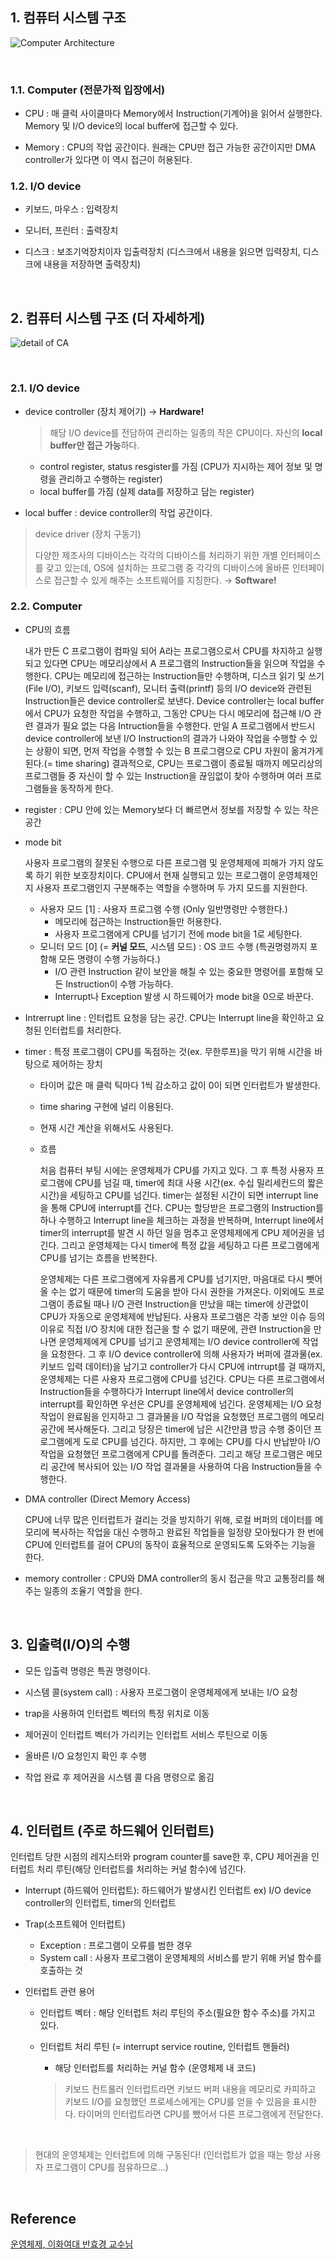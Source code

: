 ## 1. 컴퓨터 시스템 구조

![Computer Architecture](../images/os_img/CA.png)            

​    

### 1.1. Computer (전문가적 입장에서)

* CPU : 매 클럭 사이클마다 Memory에서 Instruction(기계어)을 읽어서 실행한다. Memory 및 I/O device의 local buffer에 접근할 수 있다.

* Memory : CPU의 작업 공간이다. 원래는 CPU만 접근 가능한 공간이지만 DMA controller가 있다면 이 역시 접근이 허용된다.

### 1.2. I/O device 

* 키보드, 마우스 : 입력장치

* 모니터, 프린터 : 출력장치

* 디스크 : 보조기억장치이자 입출력장치 (디스크에서 내용을 읽으면 입력장치, 디스크에 내용을 저장하면 출력장치)

​    

## 2. 컴퓨터 시스템 구조 (더 자세하게)

![detail of CA](../images/os_img/CA_detail.png)

​     

### 2.1. I/O device

* device controller (장치 제어기) → **Hardware!**

  > 해당 I/O device를 전담하여 관리하는 일종의 작은 CPU이다. 자신의 **local buffer만 접근 가능**하다.

  * control register, status resgister를 가짐 (CPU가 지시하는 제어 정보 및 명령을 관리하고 수행하는 register)
  * local buffer를 가짐 (실제 data를 저장하고 담는 register)

* local buffer : device controller의 작업 공간이다.    

> device driver (장치 구동기) 
>
> 다양한 제조사의 디바이스는 각각의 디바이스를 처리하기 위한 개별 인터페이스를 갖고 있는데, OS에 설치하는 프로그램 중 각각의 디바이스에 올바른 인터페이스로 접근할 수 있게 해주는 소프트웨어를 지칭한다. → **Software!**     

### 2.2. Computer

* CPU의 흐름

  내가 만든 C 프로그램이 컴파일 되어 A라는 프로그램으로서 CPU를 차지하고 실행되고 있다면 CPU는 메모리상에서 A 프로그램의 Instruction들을 읽으며 작업을 수행한다. CPU는 메모리에 접근하는 Instruction들만 수행하며, 디스크 읽기 및 쓰기(File I/O), 키보드 입력(scanf), 모니터 출력(printf) 등의 I/O device와 관련된 Instruction들은 device controller로 보낸다. Device controller는 local buffer에서 CPU가 요청한 작업을 수행하고, 그동안 CPU는 다시 메모리에 접근해 I/O 관련 결과가 필요 없는 다음 Intruction들을 수행한다. 만일 A 프로그램에서 반드시 device controller에 보낸 I/O Instruction의 결과가 나와야 작업을 수행할 수 있는 상황이 되면, 먼저 작업을 수행할 수 있는 B 프로그램으로 CPU 자원이 옮겨가게 된다.(= time sharing) 결과적으로, CPU는 프로그램이 종료될 때까지 메모리상의 프로그램들 중 자신이 할 수 있는 Instruction을 끊임없이 찾아 수행하며 여러 프로그램들을 동작하게 한다.

* register : CPU 안에 있는 Memory보다 더 빠르면서 정보를 저장할 수 있는 작은 공간 

* mode bit

  사용자 프로그램의 잘못된 수행으로 다른 프로그램 및 운영체제에 피해가 가지 않도록 하기 위한 보호장치이다. CPU에서 현재 실행되고 있는 프로그램이 운영체제인지 사용자 프로그램인지 구분해주는 역할을 수행하며 두 가지 모드를 지원한다.

  * 사용자 모드 [1] : 사용자 프로그램 수행 (Only 일반명령만 수행한다.)
    * 메모리에 접근하는 Instruction들만 허용한다.
    * 사용자 프로그램에게 CPU를 넘기기 전에 mode bit을 1로 세팅한다.
  * 모니터 모드 [0] (= **커널 모드**, 시스템 모드) : OS 코드 수행 (특권명령까지 포함해 모든 명령이 수행 가능하다.)
    * I/O 관련 Instruction 같이 보안을 해칠 수 있는 중요한 명령어를 포함해 모든 Instruction이 수행 가능하다.
    * Interrupt나 Exception 발생 시 하드웨어가 mode bit을 0으로 바꾼다.

* Intrerrupt line : 인터럽트 요청을 담는 공간. CPU는 Interrupt line을 확인하고 요청된 인터럽트를 처리한다.

* timer : 특정 프로그램이 CPU를 독점하는 것(ex. 무한루프)을 막기 위해 시간을 바탕으로 제어하는 장치

  * 타이머 값은 매 클럭 틱마다 1씩 감소하고 값이 0이 되면 인터럽트가 발생한다.

  * time sharing 구현에 널리 이용된다.

  * 현재 시간 계산을 위해서도 사용된다.

  * 흐름

    처음 컴퓨터 부팅 시에는 운영체제가 CPU를 가지고 있다. 그 후 특정 사용자 프로그램에 CPU를 넘길 때, timer에 최대 사용 시간(ex. 수십 밀리세컨드의 짧은 시간)을 세팅하고 CPU를 넘긴다. timer는 설정된 시간이 되면 interrupt line을 통해 CPU에 interrupt를 건다. CPU는 할당받은 프로그램의 Instruction를 하나 수행하고 Interrupt line을 체크하는 과정을 반복하며, Interrupt line에서 timer의 interrupt를 발견 시 하던 일을 멈추고 운영체제에게 CPU 제어권을 넘긴다. 그리고 운영체제는 다시 timer에 특정 값을 세팅하고 다른 프로그램에게 CPU를 넘기는 흐름을 반복한다.

    운영체제는 다른 프로그램에게 자유롭게 CPU를 넘기지만, 마음대로 다시 뺏어 올 수는 없기 때문에 timer의 도움을 받아 다시 권한을 가져온다. 이외에도 프로그램이 종료될 때나 I/O 관련 Instruction을 만났을 때는 timer에 상관없이 CPU가 자동으로 운영체제에 반납된다. 사용자 프로그램은 각종 보안 이슈 등의 이유로 직접 I/O 장치에 대한 접근을 할 수 없기 때문에, 관련 Instruction을 만나면 운영체제에게 CPU를 넘기고 운영체제는 I/O device controller에 작업을 요청한다. 그 후 I/O device controller에 의해 사용자가 버퍼에 결과물(ex. 키보드 입력 데이터)을 남기고 controller가 다시 CPU에 intrrupt를 걸 때까지, 운영체제는 다른 사용자 프로그램에 CPU를 넘긴다. CPU는 다른 프로그램에서 Instruction들을 수행하다가 Interrupt line에서 device controller의 interrupt를 확인하면 우선은 CPU를 운영체제에 넘긴다. 운영체제는 I/O 요청 작업이 완료됨을 인지하고 그 결과물을 I/O 작업을 요청했던 프로그램의 메모리 공간에 복사해둔다. 그리고 당장은 timer에 남은 시간만큼 방금 수행 중이던 프로그램에게 도로 CPU를 넘긴다. 하지만, 그 후에는 CPU를 다시 반납받아 I/O 작업을 요청했던 프로그램에게 CPU를 돌려준다. 그리고 해당 프로그램은 메모리 공간에 복사되어 있는 I/O 작업 결과물을 사용하여 다음 Instruction들을 수행한다.

* DMA controller (Direct Memory Access)

  CPU에 너무 많은 인터럽트가 걸리는 것을 방지하기 위해, 로컬 버퍼의 데이터를 메모리에 복사하는 작업을 대신 수행하고 완료된 작업들을 일정량 모아뒀다가 한 번에 CPU에 인터럽트를 걸어 CPU의 동작이 효율적으로 운영되도록 도와주는 기능을 한다.

* memory controller : CPU와 DMA controller의 동시 접근을 막고 교통정리를 해주는 일종의 조율기 역할을 한다.

​    

## 3. 입출력(I/O)의 수행

* 모든 입출력 명령은 특권 명령이다.

* 시스템 콜(system call) : 사용자 프로그램이 운영체제에게 보내는 I/O 요청

* trap을 사용하여 인터럽트 벡터의 특정 위치로 이동

* 제어권이 인터럽트 벡터가 가리키는 인터럽트 서비스 루틴으로 이동

* 올바른 I/O 요청인지 확인 후 수행

* 작업 완료 후 제어권을 시스템 콜 다음 명령으로 옮김

​    

## 4. 인터럽트 (주로 하드웨어 인터럽트)

인터럽트 당한 시점의 레지스터와 program counter를 save한 후, CPU 제어권을 인터럽트 처리 루틴(해당 인터럽트를 처리하는 커널 함수)에 넘긴다.

* Interrupt (하드웨어 인터럽트): 하드웨어가 발생시킨 인터럽트 ex) I/O device controller의 인터럽트, timer의 인터럽트 

* Trap(소프트웨어 인터럽트)
  * Exception : 프로그램이 오류를 범한 경우
  * System call : 사용자 프로그램이 운영체제의 서비스를 받기 위해 커널 함수를 호출하는 것 

* 인터럽트 관련 용어

  * 인터럽트 벡터 : 해당 인터럽트 처리 루틴의 주소(필요한 함수 주소)를 가지고 있다.

  * 인터럽트 처리 루틴 (= interrupt service routine, 인터럽트 핸들러)

    * 해당 인터럽트를 처리하는 커널 함수 (운영체제 내 코드)

    > 키보드 컨트롤러 인터럽트라면 키보드 버퍼 내용을 메모리로 카피하고 키보드 I/O를 요청했던 프로세스에게는 CPU를 얻을 수 있음을 표시한다. 타이머의 인터럽트라면 CPU를 뺐어서 다른 프로그램에게 전달한다.

​    

> 현대의 운영체제는 인터럽트에 의해 구동된다! (인터럽트가 없을 때는 항상 사용자 프로그램이 CPU를 점유하므로...)

​    

## Reference

[운영체제, 이화여대 반효경 교수님](http://www.kocw.net/home/search/kemView.do?kemId=1046323)